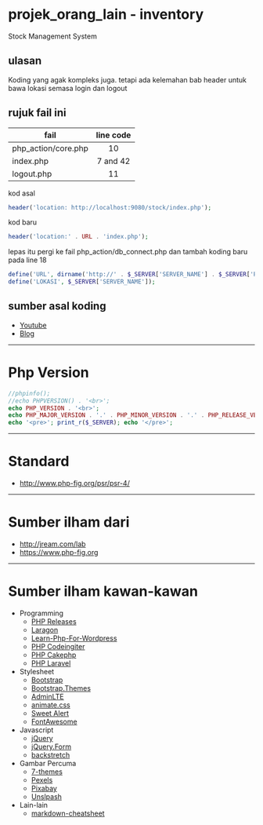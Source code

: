 # projek_orang_lain - inventory
Stock Management System

## ulasan
Koding yang agak kompleks juga. tetapi ada kelemahan bab header untuk bawa lokasi semasa
login dan logout

## rujuk fail ini
fail                | line code
------------------- | :----------:
php_action/core.php | 10
index.php           | 7 and 42
logout.php          | 11

kod asal
```php
header('location: http://localhost:9080/stock/index.php');
```

kod baru
```php
header('location:' . URL . 'index.php');
````

lepas itu pergi ke fail php_action/db_connect.php dan tambah koding baru pada line 18

```php
define('URL', dirname('http://' . $_SERVER['SERVER_NAME'] . $_SERVER['PHP_SELF']) . '/');
define('LOKASI', $_SERVER['SERVER_NAME']);
```


## sumber asal koding
* [Youtube](https://www.youtube.com/watch?v=xjsUiLrgIks&t=101s)
* [Blog](http://codersfolder.com/2016/07/stock-management-system)

___
# Php Version

```php
//phpinfo();
//echo PHPVERSION() . '<br>';
echo PHP_VERSION . '<br>';
echo PHP_MAJOR_VERSION . '.' . PHP_MINOR_VERSION . '.' . PHP_RELEASE_VERSION . '<br>';
echo '<pre>'; print_r($_SERVER); echo '</pre>';
```
___
# Standard
* http://www.php-fig.org/psr/psr-4/

___
# Sumber ilham dari 
* http://jream.com/lab
* https://www.php-fig.org

___
# Sumber ilham kawan-kawan
* Programming
  * [PHP Releases](https://windows.php.net/downloads/releases)
  * [Laragon](https://laragon.org)
  * [Learn-Php-For-Wordpress](https://code.tutsplus.com/courses/learn-php-for-wordpress/lessons/php-in-the-loop)
  * [PHP Codeingiter](https://codeigniter.com)
  * [PHP Cakephp](https://cakephp.org)
  * [PHP Laravel](https://laravel.com)
* Stylesheet
  * [Bootstrap](http://getbootstrap.com)
  * [Bootstrap.Themes](http://bootstrap.themes.guide)
  * [AdminLTE](https://adminlte.io/themes/AdminLTE)
  * [animate.css](https://daneden.github.io/animate.css)
  * [Sweet Alert](http://t4t5.github.io/sweetalert)
  * [FontAwesome](http://fortawesome.github.io/Font-Awesome)
* Javascript
  * [jQuery](http://jquery.com)
  * [jQuery.Form](http://malsup.com/jquery/form)
  * [backstretch](http://srobbin.com/jquery-plugins/backstretch)
* Gambar Percuma
  * [7-themes](http://7-themes.com)
  * [Pexels](https://pexels.com)
  * [Pixabay](https://pixabay.com)
  * [Unslpash](https://unsplash.com)
* Lain-lain
  * [markdown-cheatsheet](https://guides.github.com/pdfs/markdown-cheatsheet-online.pdf)
